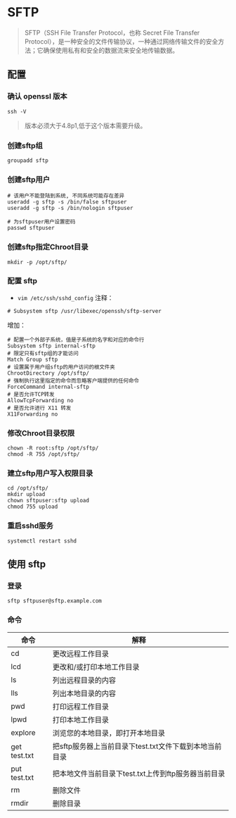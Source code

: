 # SFTP

> SFTP（SSH File Transfer Protocol，也称 Secret File Transfer Protocol），是一种安全的文件传输协议，一种通过网络传输文件的安全方法；它确保使用私有和安全的数据流来安全地传输数据。

## 配置

### 确认 openssl 版本
```shell
ssh -V
```
> 版本必须大于4.8p1,低于这个版本需要升级。

### 创建sftp组
```shell
groupadd sftp
```

### 创建sftp用户
```shell
# 该用户不能登陆到系统, 不同系统可能存在差异
useradd -g sftp -s /bin/false sftpuser
useradd -g sftp -s /bin/nologin sftpuser

# 为sftpuser用户设置密码
passwd sftpuser
```

### 创建sftp指定Chroot目录
```shell
mkdir -p /opt/sftp/
```

### 配置 sftp
- `vim /etc/ssh/sshd_config`
注释：
```shell
# Subsystem sftp /usr/libexec/openssh/sftp-server
```
增加：
```shell
# 配置一个外部子系统，值是子系统的名字和对应的命令行
Subsystem sftp internal-sftp
# 限定只有sftp组的才能访问      
Match Group sftp 
# 设置属于用户组sftp的用户访问的根文件夹
ChrootDirectory /opt/sftp/ 
# 强制执行这里指定的命令而忽略客户端提供的任何命令
ForceCommand internal-sftp
# 是否允许TCP转发
AllowTcpForwarding no
# 是否允许进行 X11 转发
X11Forwarding no
```
### 修改Chroot目录权限
```shell
chown -R root:sftp /opt/sftp/
chmod -R 755 /opt/sftp/
```

### 建立sftp用户写入权限目录
```shell
cd /opt/sftp/
mkdir upload
chown sftpuser:sftp upload
chmod 755 upload
```

### 重启sshd服务
```shell
systemctl restart sshd
```

## 使用 sftp

### 登录
```shell
sftp sftpuser@sftp.example.com
```

### 命令

| 命令           | 解释                                |
|--------------|-----------------------------------|
| cd           | 更改远程工作目录                          |
| lcd          | 更改和/或打印本地工作目录                     |
| ls           | 列出远程目录的内容                         |
| lls          | 列出本地目录的内容                         |
| pwd          | 打印远程工作目录                          |
| lpwd         | 打印本地工作目录                          |
| explore      | 浏览您的本地目录，即打开本地目录                  |
| get test.txt | 把sftp服务器上当前目录下test.txt文件下载到本地当前目录 |
| put test.txt | 把本地文件当前目录下test.txt上传到ftp服务器当前目录   |
| rm           | 删除文件                              |
| rmdir        | 删除目录                              |


